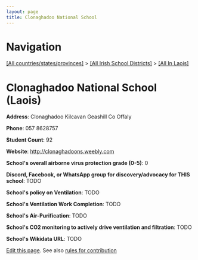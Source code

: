 ```yaml
---
layout: page
title: Clonaghadoo National School
---
```

# Navigation

[[All countries/states/provinces]](../../..) > [[All Irish School Districts]](../..) > [[All In Laois]](..)

# Clonaghadoo National School (Laois)

**Address**: Clonaghadoo Kilcavan Geashill Co Offaly

**Phone**: 057 8628757

**Student Count**: 92

**Website**: <http://clonaghadoons.weebly.com>

**School's overall airborne virus protection grade (0-5)**: 0

**Discord, Facebook, or WhatsApp group for discovery/advocacy for THIS school**: TODO

**School's policy on Ventilation**: TODO

**School's Ventilation Work Completion**: TODO

**School's Air-Purification**: TODO

**School's CO2 monitoring to actively drive ventilation and filtration**: TODO

**School's Wikidata URL**: TODO


[Edit this page](https://github.com/ventilate-schools/Ireland/edit/main/./Laois/Clonaghadoo_National_School.md). See also [rules for contribution](../../../contribution-rules/)